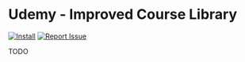 # Udemy - Improved Course Library
[![Install](https://img.shields.io/badge/-Install-green?style=flat-square&logo=data:image/png;base64,iVBORw0KGgoAAAANSUhEUgAAACQAAAAkCAYAAADhAJiYAAAAb0lEQVR4Ae3UgQUAMRBE0SvnykhnW0JKSmn/AANikbiB+SxgeWCelBwBA6jmxp+goq8CCiiggE4D3s3oLfrW5vc9RU3uNR9lRwnjRwljQDUYM0oYP0oYA6rBmFHC+FHC2FHCqJSA4n4VUAsyllL6AHMEW1GSXWKaAAAAAElFTkSuQmCC)](https://github.com/TadWohlrapp/UserScripts/raw/master/udemy-improved-course-library/udemy-improved-course-library.user.js "Click to install") [![Report Issue](https://img.shields.io/badge/-Report%20issue-red?style=flat-square&logo=data:image/png;base64,iVBORw0KGgoAAAANSUhEUgAAACQAAAAkCAYAAADhAJiYAAAAsklEQVR4Ae3UEQzEQBCF4YVzd66nrvWs0+JBPeNUdzzPYT11Onen/3TwLbyl+ZPBSb5sstOq1VXAAEKc7sZczPf2Y3woPyajfBg/yo/JKDfmTr/qVlHOl4m0F+hpKGAAGEG5roBiISgKVKACGQ6jFyRUoAc4gA78HKCTufa025lrKKAX8EFvS7sHeleTmkd9gQ3YgWcWY0ClDBgvKmEMKCNGR/kxflTCuFAnEOKMVlWL+wNsSof8wQFurAAAAABJRU5ErkJggg==)](https://github.com/TadWohlrapp/UserScripts/issues "Click to report issue")

TODO
